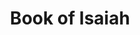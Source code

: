 ---
cc-type: hashtag
title: "Book of Isaiah"
hashtag: "book-of-isaiah"
tags:
  - Bible
  - Book of the Bible
---